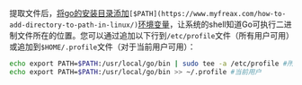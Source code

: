 提取文件后，[将go的安装目录添加](https://www.myfreax.com/how-to-add-directory-to-path-in-linux/)`[$PATH](https://www.myfreax.com/how-to-add-directory-to-path-in-linux/)`[环境变量](https://www.myfreax.com/how-to-add-directory-to-path-in-linux/)，让系统的shell知道Go可执行二进制文件所在的位置。您可以通过追加以下行到`/etc/profile`文件（所有用户可用）或追加到`$HOME/.profile`文件（对于当前用户可用）：

```bash
echo export PATH=$PATH:/usr/local/go/bin | sudo tee -a /etc/profile #所有用户
echo export PATH=$PATH:/usr/local/go/bin >> ~/.profile #当前用户
```